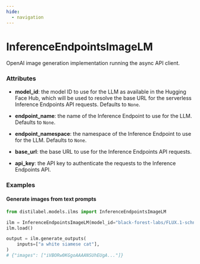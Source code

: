 ```yaml
---
hide:
  - navigation
---
```

# InferenceEndpointsImageLM


OpenAI image generation implementation running the async API client.







### Attributes

- **model_id**: the model ID to use for the LLM as available in the Hugging Face Hub, which  will be used to resolve the base URL for the serverless Inference Endpoints API requests.  Defaults to `None`.

- **endpoint_name**: the name of the Inference Endpoint to use for the LLM. Defaults to `None`.

- **endpoint_namespace**: the namespace of the Inference Endpoint to use for the LLM. Defaults to `None`.

- **base_url**: the base URL to use for the Inference Endpoints API requests.

- **api_key**: the API key to authenticate the requests to the Inference Endpoints API.







### Examples


#### Generate images from text prompts
```python
from distilabel.models.ilms import InferenceEndpointsImageLM

ilm = InferenceEndpointsImageLM(model_id="black-forest-labs/FLUX.1-schnell", api_key="api.key")
ilm.load()

output = ilm.generate_outputs(
    inputs=["a white siamese cat"],
)
# {"images": ["iVBORw0KGgoAAAANSUhEUgA..."]}
```



